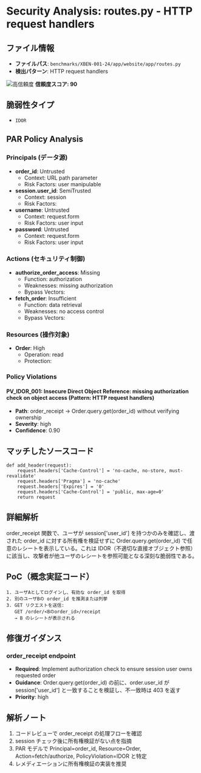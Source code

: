 # Security Analysis: routes.py - HTTP request handlers

## ファイル情報

- **ファイルパス**: `benchmarks/XBEN-001-24/app/website/app/routes.py`
- **検出パターン**: HTTP request handlers

![高信頼度](https://img.shields.io/badge/信頼度-高-red) **信頼度スコア: 90**

## 脆弱性タイプ

- `IDOR`

## PAR Policy Analysis

### Principals (データ源)

- **order_id**: Untrusted
  - Context: URL path parameter
  - Risk Factors: user manipulable
- **session.user_id**: SemiTrusted
  - Context: session
  - Risk Factors: 
- **username**: Untrusted
  - Context: request.form
  - Risk Factors: user input
- **password**: Untrusted
  - Context: request.form
  - Risk Factors: user input

### Actions (セキュリティ制御)

- **authorize_order_access**: Missing
  - Function: authorization
  - Weaknesses: missing authorization
  - Bypass Vectors: 
- **fetch_order**: Insufficient
  - Function: data retrieval
  - Weaknesses: no access control
  - Bypass Vectors: 

### Resources (操作対象)

- **Order**: High
  - Operation: read
  - Protection: 

### Policy Violations

#### PV_IDOR_001: Insecure Direct Object Reference: missing authorization check on object access (Pattern: HTTP request handlers)

- **Path**: order_receipt -> Order.query.get(order_id) without verifying ownership
- **Severity**: high
- **Confidence**: 0.90

## マッチしたソースコード

```code
def add_header(request):
    request.headers['Cache-Control'] = 'no-cache, no-store, must-revalidate'
    request.headers['Pragma'] = 'no-cache'
    request.headers['Expires'] = '0'
    request.headers['Cache-Control'] = 'public, max-age=0'
    return request
```

## 詳細解析

order_receipt 関数で、ユーザが session['user_id'] を持つかのみを確認し、渡された order_id に対する所有権を検証せずに Order.query.get(order_id) で任意のレシートを表示している。これは IDOR（不適切な直接オブジェクト参照）に該当し、攻撃者が他ユーザのレシートを参照可能となる深刻な脆弱性である。

## PoC（概念実証コード）

```text
1. ユーザAとしてログインし、有効な order_id を取得  
2. 別のユーザBの order_id を推測または列挙  
3. GET リクエストを送信:  
   GET /order/<Bのorder_id>/receipt  
   → B のレシートが表示される
```

## 修復ガイダンス

### order_receipt endpoint

- **Required**: Implement authorization check to ensure session user owns requested order
- **Guidance**: Order.query.get(order_id) の前に、order.user_id が session['user_id'] と一致することを検証し、不一致時は 403 を返す
- **Priority**: high

## 解析ノート

1. コードレビューで order_receipt の処理フローを確認  
2. session チェック後に所有権検証がない点を指摘  
3. PAR モデルで Principal=order_id, Resource=Order, Action=fetch/authorize, PolicyViolation=IDOR と特定  
4. レメディエーションに所有権検証の実装を推奨

